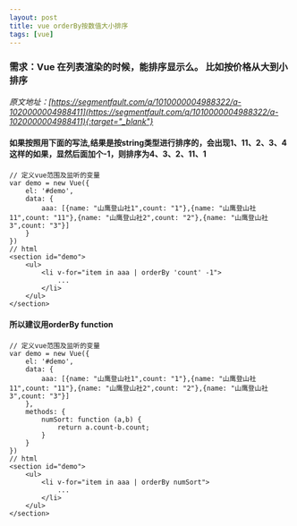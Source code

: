 ```yaml
---
layout: post
title: vue orderBy按数值大小排序
tags: [vue]
---
```



### 需求：Vue 在列表渲染的时候，能排序显示么。 比如按价格从大到小排序

*原文地址：[https://segmentfault.com/q/1010000004988322/a-1020000004988411](https://segmentfault.com/q/1010000004988322/a-1020000004988411){:target="_blank"}*

#### 如果按照用下面的写法,结果是按string类型进行排序的，会出现1、11、2、3、4这样的如果，显然后面加个-1，则排序为4、3、2、11、1

	// 定义vue范围及监听的变量
	var demo = new Vue({
		el: '#demo',
		data: {
			aaa: [{name: "山鹰登山社1",count: "1"},{name: "山鹰登山社11",count: "11"},{name: "山鹰登山社2",count: "2"},{name: "山鹰登山社3",count: "3"}]
		}
	})
	// html
	<section id="demo">
	    <ul>            
	        <li v-for="item in aaa | orderBy 'count' -1">
	            ...
	        </li>
	    </ul>
	</section>


#### 所以建议用orderBy function

	// 定义vue范围及监听的变量
	var demo = new Vue({
		el: '#demo',
		data: {
			aaa: [{name: "山鹰登山社1",count: "1"},{name: "山鹰登山社11",count: "11"},{name: "山鹰登山社2",count: "2"},{name: "山鹰登山社3",count: "3"}]
		},
		methods: {
		    numSort: function (a,b) {
		        return a.count-b.count;
		    }
		}
	})
	// html
	<section id="demo">
	    <ul>            
	        <li v-for="item in aaa | orderBy numSort">
	            ...
	        </li>
	    </ul>
	</section>
